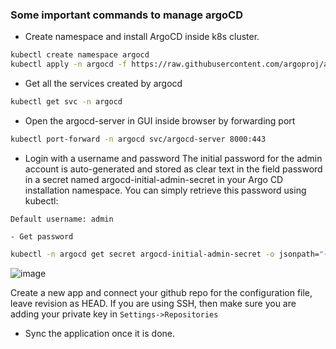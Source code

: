### Some important commands to manage argoCD

- Create namespace and install ArgoCD inside k8s cluster.
```bash
kubectl create namespace argocd
kubectl apply -n argocd -f https://raw.githubusercontent.com/argoproj/argo-cd/stable/manifests/install.yaml
```

- Get all the services created by argocd
```bash
kubectl get svc -n argocd
```

- Open the argocd-server in GUI inside browser by forwarding port
```bash
kubectl port-forward -n argocd svc/argocd-server 8000:443
```

- Login with a username and password
The initial password for the admin account is auto-generated and stored as clear text in the field password in a secret named argocd-initial-admin-secret in your Argo CD installation namespace. You can simply retrieve this password using kubectl:
```
Default username: admin

- Get password
```
```bash
kubectl -n argocd get secret argocd-initial-admin-secret -o jsonpath="{.data.password}" | base64 -d; echo
```
![image](https://user-images.githubusercontent.com/73098407/193611367-f3cbccb4-22be-42c0-88eb-46c8f3cf111d.png)

Create a new app and connect your github repo for the configuration file, leave revision as HEAD. If you are using SSH, then make sure you are adding your private key in ```Settings->Repositories```

- Sync the application once it is done.
